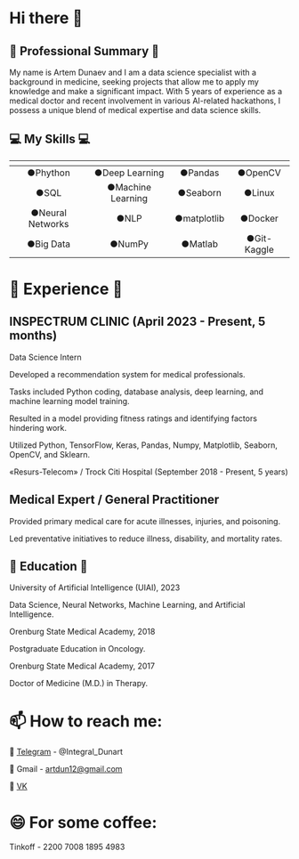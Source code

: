# Hi there 👋

## :hospital: Professional Summary :hospital:

My name is Artem Dunaev and I am a data science specialist with a background in medicine, seeking projects that allow me to apply my knowledge and make a significant impact. With 5 years of experience as a medical doctor and recent involvement in various AI-related hackathons, I possess a unique blend of medical expertise and data science skills.

## :computer: My Skills :computer:

| <!-- -->         | <!-- -->          | <!-- -->    | <!-- -->    |
|:----------------:|:-----------------:|:-----------:|:-----------:|
| ●Phython         | ●Deep Learning    | ●Pandas     | ●OpenCV     |
| ●SQL             | ●Machine Learning | ●Seaborn    | ●Linux      |
| ●Neural Networks | ●NLP              | ●matplotlib | ●Docker     |
| ●Big Data        | ●NumPy            | ●Matlab     | ●Git-Kaggle |

# :school_satchel: Experience :school_satchel:

## INSPECTRUM CLINIC (April 2023 - Present, 5 months)

Data Science Intern

Developed a recommendation system for medical professionals.

Tasks included Python coding, database analysis, deep learning, and machine learning model training.

Resulted in a model providing fitness ratings and identifying factors hindering work.

Utilized Python, TensorFlow, Keras, Pandas, Numpy, Matplotlib, Seaborn, OpenCV, and Sklearn.

«Resurs-Telecom» / Trock Citi Hospital (September 2018 - Present, 5 years)

## Medical Expert / General Practitioner

Provided primary medical care for acute illnesses, injuries, and poisoning.

Led preventative initiatives to reduce illness, disability, and mortality rates.

## :orange_book: Education :orange_book:

University of Artificial Intelligence (UIAI), 2023

Data Science, Neural Networks, Machine Learning, and Artificial Intelligence.

Orenburg State Medical Academy, 2018

Postgraduate Education in Oncology.

Orenburg State Medical Academy, 2017

Doctor of Medicine (M.D.) in Therapy.

# 📫 How to reach me:

💬 [Telegram](https://t.me/Integral_Dunart) - @Integral_Dunart

💬 Gmail - artdun12@gmail.com

💬 [VK](https://vk.com/dunart)


# 😄 For some coffee:

Tinkoff - 2200 7008 1895 4983

<!--
**ardun12/ardun12** is a ✨ _special_ ✨ repository because its `README.md` (this file) appears on your GitHub profile.

Here are some ideas to get you started:

- 🔭 I’m currently working on ...
- 🌱 I’m currently learning ...
- 👯 I’m looking to collaborate on ...
- 🤔 I’m looking for help with ...
- 💬 Ask me about ...
- 📫 How to reach me: ...
- 😄 Pronouns: ...
- ⚡ Fun fact: ...
-->
